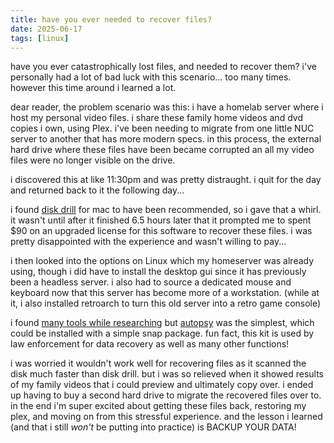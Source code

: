 ```yaml
---
title: have you ever needed to recover files?
date: 2025-06-17
tags: [linux]
---
```


have you ever catastrophically lost files, and needed to recover them? i've personally had a lot of bad luck with this scenario... too many times. however this time around i learned a lot.

<!-- excerpt-end -->

dear reader, the problem scenario was this: i have a homelab server where i host my personal video files. i share these family home videos and dvd copies i own, using Plex. i've been needing to migrate from one little NUC server to another that has more modern specs. in this process, the external hard drive where these files have been became corrupted an all my video files were no longer visible on the drive.

i discovered this at like 11:30pm and was pretty distraught. i quit for the day and returned back to it the following day...

i found [disk drill](https://www.disk-drill.com/) for mac to have been recommended, so i gave that a whirl. it wasn't until after it finished 6.5 hours later that it prompted me to spent $90 on an upgraded license for this software to recover these files. i was pretty disappointed with the experience and wasn't willing to pay...

i then looked into the options on Linux which my homeserver was already using, though i did have to install the desktop gui since it has previously been a headless server. i also had to source a dedicated mouse and keyboard now that this server has become more of a workstation. (while at it, i also installed retroarch to turn this old server into a retro game console)

i found [many tools while researching](https://help.ubuntu.com/community/DataRecovery) but [autopsy](https://www.sleuthkit.org/autopsy/) was the simplest, which could be installed with a simple snap package. fun fact, this kit is used by law enforcement for data recovery as well as many other functions!

i was worried it wouldn't work well for recovering files as it scanned the disk much faster than disk drill. but i was so relieved when it showed results of my family videos that i could preview and ultimately copy over. i ended up having to buy a second hard drive to migrate the recovered files over to. in the end i'm super excited about getting these files back, restoring my plex, and moving on from this stressful experience. and the lesson i learned (and that i still _won't_ be putting into practice) is BACKUP YOUR DATA!
